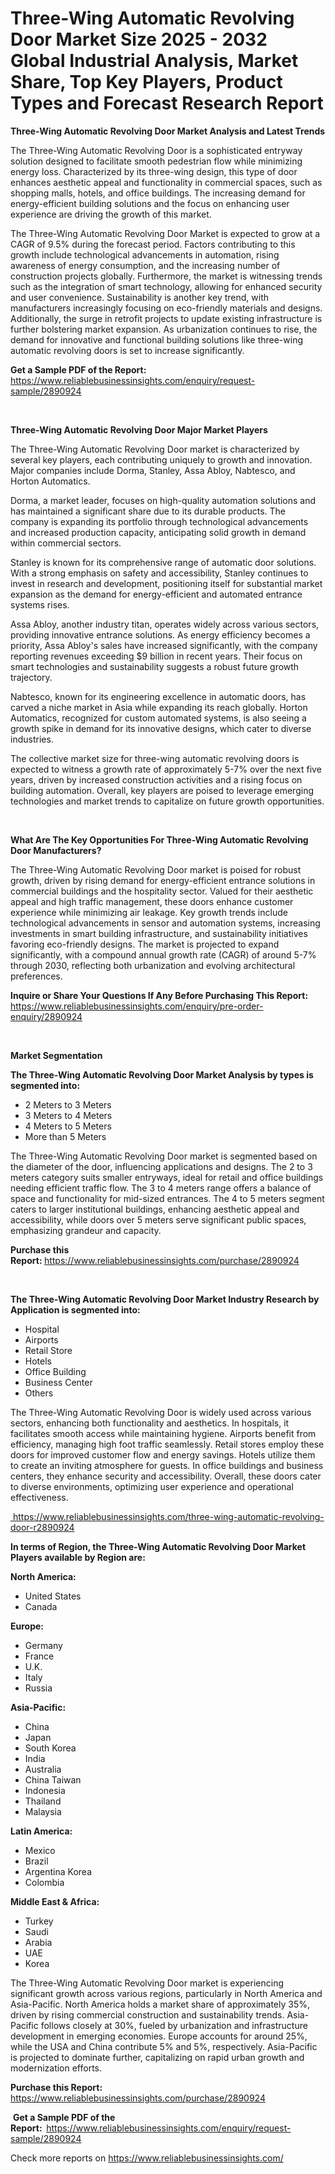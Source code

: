 <p><h1>Three-Wing Automatic Revolving Door Market Size 2025 - 2032 Global Industrial Analysis, Market Share, Top Key Players, Product Types and Forecast Research Report</h1></p><p><strong>Three-Wing Automatic Revolving Door Market Analysis and Latest Trends</strong></p>
<p><p>The Three-Wing Automatic Revolving Door is a sophisticated entryway solution designed to facilitate smooth pedestrian flow while minimizing energy loss. Characterized by its three-wing design, this type of door enhances aesthetic appeal and functionality in commercial spaces, such as shopping malls, hotels, and office buildings. The increasing demand for energy-efficient building solutions and the focus on enhancing user experience are driving the growth of this market.</p><p>The Three-Wing Automatic Revolving Door Market is expected to grow at a CAGR of 9.5% during the forecast period. Factors contributing to this growth include technological advancements in automation, rising awareness of energy consumption, and the increasing number of construction projects globally. Furthermore, the market is witnessing trends such as the integration of smart technology, allowing for enhanced security and user convenience. Sustainability is another key trend, with manufacturers increasingly focusing on eco-friendly materials and designs. Additionally, the surge in retrofit projects to update existing infrastructure is further bolstering market expansion. As urbanization continues to rise, the demand for innovative and functional building solutions like three-wing automatic revolving doors is set to increase significantly.</p></p>
<p><strong>Get a Sample PDF of the Report:&nbsp;</strong> <a href="https://www.reliablebusinessinsights.com/enquiry/request-sample/2890924?utm_campaign=2779&utm_medium=2&utm_source=Github&utm_content=ia&utm_term=14032025&utm_id=three-wing-automatic-revolving-door">https://www.reliablebusinessinsights.com/enquiry/request-sample/2890924</a></p>
<p>&nbsp;</p>
<p><strong>Three-Wing Automatic Revolving Door Major Market Players</strong></p>
<p><p>The Three-Wing Automatic Revolving Door market is characterized by several key players, each contributing uniquely to growth and innovation. Major companies include Dorma, Stanley, Assa Abloy, Nabtesco, and Horton Automatics.</p><p>Dorma, a market leader, focuses on high-quality automation solutions and has maintained a significant share due to its durable products. The company is expanding its portfolio through technological advancements and increased production capacity, anticipating solid growth in demand within commercial sectors.</p><p>Stanley is known for its comprehensive range of automatic door solutions. With a strong emphasis on safety and accessibility, Stanley continues to invest in research and development, positioning itself for substantial market expansion as the demand for energy-efficient and automated entrance systems rises.</p><p>Assa Abloy, another industry titan, operates widely across various sectors, providing innovative entrance solutions. As energy efficiency becomes a priority, Assa Abloy's sales have increased significantly, with the company reporting revenues exceeding $9 billion in recent years. Their focus on smart technologies and sustainability suggests a robust future growth trajectory.</p><p>Nabtesco, known for its engineering excellence in automatic doors, has carved a niche market in Asia while expanding its reach globally. Horton Automatics, recognized for custom automated systems, is also seeing a growth spike in demand for its innovative designs, which cater to diverse industries.</p><p>The collective market size for three-wing automatic revolving doors is expected to witness a growth rate of approximately 5-7% over the next five years, driven by increased construction activities and a rising focus on building automation. Overall, key players are poised to leverage emerging technologies and market trends to capitalize on future growth opportunities.</p></p>
<p>&nbsp;</p>
<p><strong>What Are The Key Opportunities For Three-Wing Automatic Revolving Door Manufacturers?</strong></p>
<p><p>The Three-Wing Automatic Revolving Door market is poised for robust growth, driven by rising demand for energy-efficient entrance solutions in commercial buildings and the hospitality sector. Valued for their aesthetic appeal and high traffic management, these doors enhance customer experience while minimizing air leakage. Key growth trends include technological advancements in sensor and automation systems, increasing investments in smart building infrastructure, and sustainability initiatives favoring eco-friendly designs. The market is projected to expand significantly, with a compound annual growth rate (CAGR) of around 5-7% through 2030, reflecting both urbanization and evolving architectural preferences.</p></p>
<p><strong>Inquire or Share Your Questions If Any Before Purchasing This Report:</strong> <a href="https://www.reliablebusinessinsights.com/enquiry/pre-order-enquiry/2890924?utm_campaign=2779&utm_medium=2&utm_source=Github&utm_content=ia&utm_term=14032025&utm_id=three-wing-automatic-revolving-door">https://www.reliablebusinessinsights.com/enquiry/pre-order-enquiry/2890924</a></p>
<p>&nbsp;</p>
<p><strong>Market Segmentation</strong></p>
<p><strong>The Three-Wing Automatic Revolving Door Market Analysis by types is segmented into:</strong></p>
<p><ul><li> 2 Meters to 3 Meters</li><li>3 Meters to 4 Meters</li><li>4 Meters to 5 Meters</li><li>More than 5 Meters </li></ul></p>
<p><p>The Three-Wing Automatic Revolving Door market is segmented based on the diameter of the door, influencing applications and designs. The 2 to 3 meters category suits smaller entryways, ideal for retail and office buildings needing efficient traffic flow. The 3 to 4 meters range offers a balance of space and functionality for mid-sized entrances. The 4 to 5 meters segment caters to larger institutional buildings, enhancing aesthetic appeal and accessibility, while doors over 5 meters serve significant public spaces, emphasizing grandeur and capacity.</p></p>
<p><strong>Purchase this Report:&nbsp;</strong><a href="https://www.reliablebusinessinsights.com/purchase/2890924?utm_campaign=2779&utm_medium=2&utm_source=Github&utm_content=ia&utm_term=14032025&utm_id=three-wing-automatic-revolving-door">https://www.reliablebusinessinsights.com/purchase/2890924</a></p>
<p>&nbsp;</p>
<p><strong>The Three-Wing Automatic Revolving Door Market Industry Research by Application is segmented into:</strong></p>
<p><ul><li> Hospital</li><li>Airports</li><li>Retail Store</li><li>Hotels</li><li>Office Building</li><li>Business Center</li><li>Others </li></ul></p>
<p><p>The Three-Wing Automatic Revolving Door is widely used across various sectors, enhancing both functionality and aesthetics. In hospitals, it facilitates smooth access while maintaining hygiene. Airports benefit from efficiency, managing high foot traffic seamlessly. Retail stores employ these doors for improved customer flow and energy savings. Hotels utilize them to create an inviting atmosphere for guests. In office buildings and business centers, they enhance security and accessibility. Overall, these doors cater to diverse environments, optimizing user experience and operational effectiveness.</p></p>
<p><a href="https://www.reliablebusinessinsights.com/three-wing-automatic-revolving-door-r2890924?utm_campaign=2779&utm_medium=2&utm_source=Github&utm_content=ia&utm_term=14032025&utm_id=three-wing-automatic-revolving-door">&nbsp;https://www.reliablebusinessinsights.com/three-wing-automatic-revolving-door-r2890924</a></p>
<p><strong>In terms of Region, the Three-Wing Automatic Revolving Door Market Players available by Region are:</strong></p>
<p>
    <p> <strong> North America: </strong>
        <ul>
            <li>United States</li>
            <li>Canada</li>
        </ul>
        </p> 
    <p> <strong> Europe: </strong>
        <ul>
            <li>Germany</li>
            <li>France</li>
            <li>U.K.</li>
            <li>Italy</li>
            <li>Russia</li>
        </ul>
        </p> 
    <p> <strong> Asia-Pacific: </strong>
        <ul>
            <li>China</li>
            <li>Japan</li>
            <li>South Korea</li>
            <li>India</li>
            <li>Australia</li>
            <li>China Taiwan</li>
            <li>Indonesia</li>
            <li>Thailand</li>
            <li>Malaysia</li>
        </ul>
        </p> 
    <p> <strong> Latin America: </strong>
        <ul>
            <li>Mexico</li>
            <li>Brazil</li>
            <li>Argentina Korea</li>
            <li>Colombia</li>
        </ul>
        </p> 
    <p> <strong> Middle East & Africa: </strong>
        <ul>
            <li>Turkey</li>
            <li>Saudi</li>
            <li>Arabia</li>
            <li>UAE</li>
            <li>Korea</li>
        </ul>
    </p>
    </p>
<p><p>The Three-Wing Automatic Revolving Door market is experiencing significant growth across various regions, particularly in North America and Asia-Pacific. North America holds a market share of approximately 35%, driven by rising commercial construction and sustainability trends. Asia-Pacific follows closely at 30%, fueled by urbanization and infrastructure development in emerging economies. Europe accounts for around 25%, while the USA and China contribute 5% and 5%, respectively. Asia-Pacific is projected to dominate further, capitalizing on rapid urban growth and modernization efforts.</p></p>
<p><strong>Purchase this Report: </strong><a href="https://www.reliablebusinessinsights.com/purchase/2890924?utm_campaign=2779&utm_medium=2&utm_source=Github&utm_content=ia&utm_term=14032025&utm_id=three-wing-automatic-revolving-door">https://www.reliablebusinessinsights.com/purchase/2890924</a></p>
<p>&nbsp;<strong>Get a Sample PDF of the Report:&nbsp;&nbsp;</strong><a href="https://www.reliablebusinessinsights.com/enquiry/request-sample/2890924?utm_campaign=2779&utm_medium=2&utm_source=Github&utm_content=ia&utm_term=14032025&utm_id=three-wing-automatic-revolving-door">https://www.reliablebusinessinsights.com/enquiry/request-sample/2890924</a></p>
<p><strong></strong></p>
<p>Check more reports on <a href="https://www.reliablebusinessinsights.com/?utm_campaign=2779&utm_medium=2&utm_source=Github&utm_content=ia&utm_term=14032025&utm_id=three-wing-automatic-revolving-door">https://www.reliablebusinessinsights.com/</a></p>